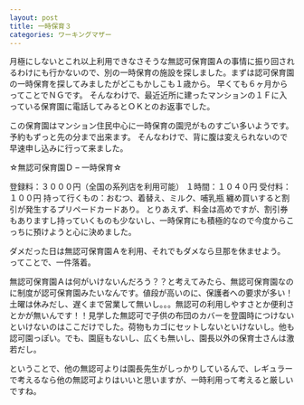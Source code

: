 ```yaml
---
layout: post
title: 一時保育３
categories: ワーキングマザー
---
```


月極にしないとこれ以上利用できなさそうな無認可保育園Ａの事情に振り回されるわけにも行かないので、別の一時保育の施設を探しました。まずは認可保育園の一時保育を探してみましたがどこもかしこも１歳から。
早くても６ヶ月からってことでＮＧです。
そんなわけで、最近近所に建ったマンションの１Ｆに入っている保育園に電話してみるとＯＫとのお返事でした。

この保育園はマンション住民中心に一時保育の園児がものすごい多いようです。予約もずっと先の分まで出来ます。
そんなわけで、背に腹は変えられないので早速申し込みに行って来ました。

☆無認可保育園Ｄ – 一時保育☆

登録料：３０００円（全国の系列店を利用可能）
１時間：１０４０円
受付料：１００円
持って行くもの：おむつ、着替え、ミルク、哺乳瓶
纏め買いすると割引が発生するプリペードカードあり。
とりあえず、料金は高めですが、割引券もありますし持っていくものも少ないし、一時保育にも積極的なので今度からこっちに預けようと心に決めました。

ダメだった日は無認可保育園Ａを利用、それでもダメなら旦那を休ませよう。
ってことで、一件落着。

無認可保育園Ａは何がいけないんだろう？？と考えてみたら、無認可保育園なのに制度が認可保育園みたいなんです。値段が高いのに、保護者への要求が多い！土曜は休みだし、遅くまで営業して無いし。。。無認可の利用しやすさとか便利さとかが無いんです！！見学した無認可で子供の布団のカバーを登園時につけないといけないのはここだけでした。荷物もカゴにセットしないといけないし。他も認可園っぽい。でも、園庭もないし、広くも無いし、園長以外の保育士さんは激若だし。

ということで、他の無認可よりは園長先生がしっかりしているんで、レギュラーで考えるなら他の無認可よりはいいと思いますが、一時利用って考えると厳しいですね。
